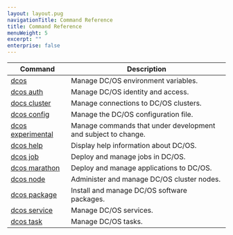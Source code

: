 ```yaml
---
layout: layout.pug
navigationTitle: Command Reference
title: Command Reference
menuWeight: 5
excerpt: ""
enterprise: false
---
```

<!-- This source repo for this topic is https://github.com/dcos/dcos-docs -->

| Command                                                             | Description                                                   |
| ------------------------------------------------------------------- | ------------------------------------------------------------- |
| [dcos](/1.10/cli/command-reference/dcos)                            | Manage DC/OS environment variables.                           |
| [dcos auth](/1.10/cli/command-reference/dcos-auth/)                 | Manage DC/OS identity and access.                             |
| [docs cluster](/1.10/cli/command-reference/dcos-cluster/)           | Manage connections to DC/OS clusters.                         |
| [dcos config](/1.10/cli/command-reference/dcos-config/)             | Manage the DC/OS configuration file.                          |
| [dcos experimental](/1.10/cli/command-reference/dcos-experimental/) | Manage commands that under development and subject to change. |
| [dcos help](/1.10/cli/command-reference/dcos-help/)                 | Display help information about DC/OS.                         |
| [dcos job](/1.10/cli/command-reference/dcos-job/)                   | Deploy and manage jobs in DC/OS.                              |
| [dcos marathon](/1.10/cli/command-reference/dcos-marathon/)         | Deploy and manage applications to DC/OS.                      |
| [dcos node](/1.10/cli/command-reference/dcos-node/)                 | Administer and manage DC/OS cluster nodes.                    |
| [dcos package](/1.10/cli/command-reference/dcos-package/)           | Install and manage DC/OS software packages.                   |
| [dcos service](/1.10/cli/command-reference/dcos-service/)           | Manage DC/OS services.                                        |
| [dcos task](/1.10/cli/command-reference/dcos-task/)                 | Manage DC/OS tasks.                                           |